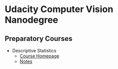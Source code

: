 # Udacity Computer Vision Nanodegree




## Preparatory Courses

 - Descriptive Statistics
   - [Course Homepage](https://www.udacity.com/course/intro-to-descriptive-statistics--ud827)
   - [Notes](pre/descriptive-statistics.md)